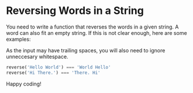 # Reversing Words in a String

You need to write a function that reverses the words in a given string. A word can also fit an empty string. If this is not clear enough, here are some examples:

As the input may have trailing spaces, you will also need to ignore unneccesary whitespace.

```python
reverse('Hello World') === 'World Hello'
reverse('Hi There.') === 'There. Hi'
```

Happy coding!
